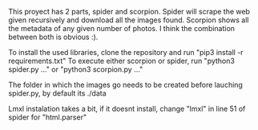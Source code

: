 This proyect has 2 parts, spider and scorpion. Spider will scrape the web given recursively and download all the images found. Scorpion shows all the metadata of any given number of photos. I think the combination between both is obvious :). 

To install the used libraries, clone the repository and run "pip3 install -r requirements.txt"
To execute either scorpion or spider, run "python3 spider.py ..." or "python3 scorpion.py ..."

The folder in which the images go needs to be created before lauching spider.py, by default its ./data 

Lmxl instalation takes a bit, if it doesnt install, change "lmxl" in line 51 of spider for "html.parser"
